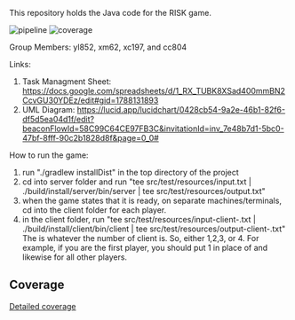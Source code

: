 This repository holds the Java code for the RISK game.

![pipeline](https://gitlab.oit.duke.edu/yl852/multi-project-gradle-651-team/badges/master/pipeline.svg)
![coverage](https://gitlab.oit.duke.edu/yl852/multi-project-gradle-651-team/badges/master/coverage.svg?job=test)

Group Members: yl852, xm62, xc197, and cc804

Links:
1. Task Managment Sheet: https://docs.google.com/spreadsheets/d/1_RX_TUBK8XSad400mmBN2CcvGU30YDEz/edit#gid=1788131893
2. UML Diagram: https://lucid.app/lucidchart/0428cb54-9a2e-46b1-82f6-df5d5ea04d1f/edit?beaconFlowId=58C99C64CE97FB3C&invitationId=inv_7e48b7d1-5bc0-47bf-8fff-90c2b1828d8f&page=0_0#

How to run the game:
1. run "./gradlew installDist" in the top directory of the project
2. cd into server folder and run "tee src/test/resources/input.txt | ./build/install/server/bin/server | tee src/test/resources/output.txt"
3. when the game states that it is ready, on separate machines/terminals, cd into the client folder for each player.
4. in the client folder, run "tee src/test/resources/input-client-<number>.txt | ./build/install/client/bin/client | tee src/test/resources/output-client-<number>.txt"
The <number> is whatever the number of client is. So, either 1,2,3, or 4. For example, if you are the first player, you should put 1 in place of <number> and likewise for all other players. 


## Coverage
[Detailed coverage](https://yl852.pages.oit.duke.edu/multi-project-gradle-651-team/dashboard.html)
